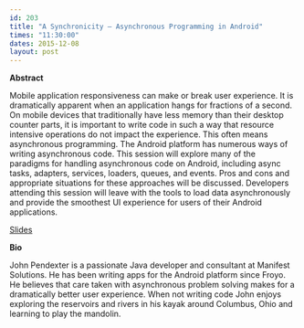 ```yaml
---
id: 203
title: "A Synchronicity – Asynchronous Programming in Android"
times: "11:30:00"
dates: 2015-12-08
layout: post
---
```

 **Abstract**

Mobile application responsiveness can make or break user experience. It is dramatically apparent when an application hangs for fractions of a second. On mobile devices that traditionally have less memory than their desktop counter parts, it is important to write code in such a way that resource intensive operations do not impact the experience. This often means asynchronous programming. The Android platform has numerous ways of writing asynchronous code. This session will explore many of the paradigms for handling asynchronous code on Android, including async tasks, adapters, services, loaders, queues, and events. Pros and cons and appropriate situations for these approaches will be discussed. Developers attending this session will leave with the tools to load data asynchronously and provide the smoothest UI experience for users of their Android applications.

[Slides](downloads/pendexter_async_android.pdf)

**Bio**

John Pendexter is a passionate Java developer and consultant at Manifest Solutions. He has been writing apps for the Android platform since Froyo. He believes that care taken with asynchronous problem solving makes for a dramatically better user experience. When not writing code John enjoys exploring the reservoirs and rivers in his kayak around Columbus, Ohio and learning to play the mandolin.

